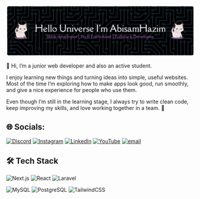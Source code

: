 ![Header Banner](./github-header-banner.png)

👋 Hi, I’m a junior web developer and also an active student.

I enjoy learning new things and turning ideas into simple, useful websites.
Most of the time I’m exploring how to make apps look good, run smoothly,
and give a nice experience for people who use them.

Even though I’m still in the learning stage, I always try to write clean code,
keep improving my skills, and love working together in a team. 🚀


## 🌐 Socials:
[![Discord](https://img.shields.io/badge/Discord-%237289DA.svg?logo=discord&logoColor=white)](https://discord.gg/briliantbee) [![Instagram](https://img.shields.io/badge/Instagram-%23E4405F.svg?logo=Instagram&logoColor=white)](https://instagram.com/biscuitsam__) [![LinkedIn](https://img.shields.io/badge/LinkedIn-%230077B5.svg?logo=linkedin&logoColor=white)](https://www.linkedin.com/in/abisam-hazim-5853b4345/) [![YouTube](https://img.shields.io/badge/YouTube-%23FF0000.svg?logo=YouTube&logoColor=white)](https://youtube.com/@abisamhazim?si=keYpsH48nCNdOWhd) [![email](https://img.shields.io/badge/Email-D14836?logo=gmail&logoColor=white)](mailto:abisamhazim04@gmail.com) 

## 🛠 Tech Stack
![Next.js](https://img.shields.io/badge/next.js-000000?style=for-the-badge&logo=nextdotjs&logoColor=white) 
![React](https://img.shields.io/badge/react-%2320232a.svg?style=for-the-badge&logo=react&logoColor=%2361DAFB) 
![Laravel](https://img.shields.io/badge/laravel-%23FF2D20.svg?style=for-the-badge&logo=laravel&logoColor=white)  

![MySQL](https://img.shields.io/badge/mysql-4479A1.svg?style=for-the-badge&logo=mysql&logoColor=white) 
![PostgreSQL](https://img.shields.io/badge/postgresql-%23336791.svg?style=for-the-badge&logo=postgresql&logoColor=white) 
![TailwindCSS](https://img.shields.io/badge/tailwindcss-%2338B2AC.svg?style=for-the-badge&logo=tailwind-css&logoColor=white)  


<!-- Proudly created with GPRM ( https://gprm.itsvg.in ) -->
